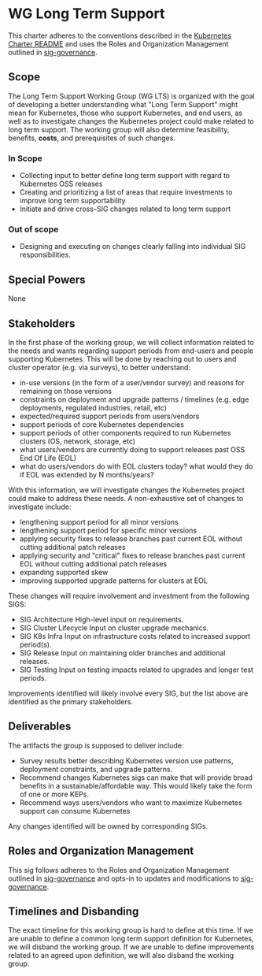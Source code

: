 # WG Long Term Support

This charter adheres to the conventions described in the [Kubernetes Charter README]
and uses the Roles and Organization Management outlined in [sig-governance].

[sig-governance]: https://github.com/kubernetes/community/blob/master/committee-steering/governance/sig-governance.md
[Kubernetes Charter README]: https://github.com/kubernetes/community/blob/master/committee-steering/governance/README.md

## Scope

The Long Term Support Working Group (WG LTS) is organized with the goal of developing a better understanding what "Long Term Support" might mean for Kubernetes, those who support Kubernetes, and end users, as well as to investigate changes the Kubernetes project could make related to long term support. The working group will also determine feasibility, benefits, **costs**, and prerequisites of such changes.

### In Scope

- Collecting input to better define long term support with regard to Kubernetes OSS releases
- Creating and prioritizing a list of areas that require investments to improve long term supportability
- Initiate and drive cross-SIG changes related to long term support

### Out of scope

- Designing and executing on changes clearly falling into individual SIG
  responsibilities.

## Special Powers

None

## Stakeholders

In the first phase of the working group, we will collect information related to the needs and wants regarding support periods from end-users and people supporting Kubernetes. This will be done by reaching out to users and cluster operator (e.g. via surveys), to better understand:

* in-use versions (in the form of a user/vendor survey) and reasons for remaining on those versions
* constraints on deployment and upgrade patterns / timelines (e.g. edge deployments, regulated industries, retail, etc)
* expected/required support periods from users/vendors
* support periods of core Kubernetes dependencies
* support periods of other components required to run Kubernetes clusters (OS, network, storage, etc)
* what users/vendors are currently doing to support releases past OSS End Of Life (EOL)
* what do users/vendors do with EOL clusters today? what would they do if EOL was extended by N months/years?

With this information, we will investigate changes the Kubernetes project could make to address these needs. A non-exhaustive set of changes to investigate include:
* lengthening support period for all minor versions
* lengthening support period for specific minor versions
* applying security fixes to release branches past current EOL without cutting additional patch releases
* applying security and "critical" fixes to release branches past current EOL without cutting additional patch releases
* expanding supported skew
* improving supported upgrade patterns for clusters at EOL

These changes will require involvement and investment from the following SIGS:

- SIG Architecture
  High-level input on requirements.
- SIG Cluster Lifecycle
  Input on cluster upgrade mechanics.
- SIG K8s Infra
  Input on infrastructure costs related to increased support period(s).
- SIG Release
  Input on maintaining older branches and additional releases.
- SIG Testing
  Input on testing impacts related to upgrades and longer test periods. 
  
Improvements identified will likely involve every SIG, but the list above are identified as the primary stakeholders.

## Deliverables

The artifacts the group is supposed to deliver include:
- Survey results better describing Kubernetes version use patterns, deployment constraints, and upgrade patterns.
- Recommend changes Kubernetes sigs can make that will provide broad benefits in a sustainable/affordable way. This would likely take the form of one or more KEPs.
- Recommend ways users/vendors who want to maximize Kubernetes support can consume Kubernetes

Any changes identified will be owned by corresponding SIGs.

## Roles and Organization Management

This sig follows adheres to the Roles and Organization Management outlined in
[sig-governance] and opts-in to updates and modifications to [sig-governance].

[sig-governance]: https://github.com/kubernetes/community/blob/master/committee-steering/governance/sig-governance.md

## Timelines and Disbanding

The exact timeline for this working group is hard to define at this time. If we are unable to define a common long term support definition for Kubernetes, we will disband the working group. If we are unable to define improvements related to an agreed upon definition, we will also disband the working group.
